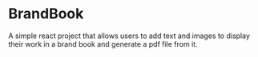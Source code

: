 # BrandBook

A simple react project that allows users to add text and images to display their work in a brand book and generate a pdf file from it.

